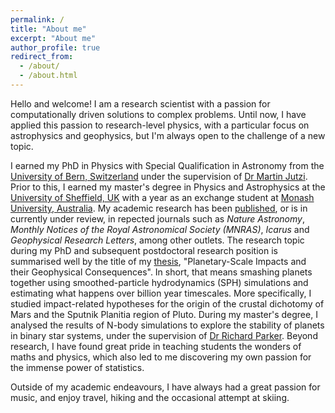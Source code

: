 ```yaml
---
permalink: /
title: "About me"
excerpt: "About me"
author_profile: true
redirect_from:
  - /about/
  - /about.html
---
```


Hello and welcome! I am a research scientist with a passion for computationally driven solutions to complex problems. Until now, I have applied this passion to research-level physics, with a particular focus on astrophysics and geophysics, but I'm always open to the challenge of a new topic.

I earned my PhD in Physics with Special Qualification in Astronomy from the [University of Bern, Switzerland](https://www.unibe.ch/index_eng.html) under the supervision of [Dr Martin Jutzi](https://www.space.unibe.ch/about_us/personen/pd_dr_jutzi_martin/index_eng.html#pane1291390). Prior to this, I earned my master's degree in Physics and Astrophysics at the [University of Sheffield, UK](https://www.sheffield.ac.uk/) with a year as an exchange student at [Monash University, Australia](https://www.monash.edu/). My academic research has been [published](https://harryballantyne.github.io/publications/), or is in currently under review, in repected journals such as _Nature Astronomy_, _Monthly Notices of the Royal Astronomical Society (MNRAS)_, _Icarus_ and _Geophysical Research Letters_, among other outlets. The research topic during my PhD and subsequent postdoctoral research position is summarised well by the title of my [thesis](https://boristheses.unibe.ch/id/eprint/3879), "Planetary-Scale Impacts and their Geophysical Consequences". In short, that means smashing planets together using smoothed-particle hydrodynamics (SPH) simulations and estimating what happens over billion year timescales. More specifically, I studied impact-related hypotheses for the origin of the crustal dichotomy of Mars and the Sputnik Planitia region of Pluto. During my master's degree, I analysed the results of N-body simulations to explore the stability of planets in binary star systems, under the supervision of [Dr Richard Parker](https://www.sheffield.ac.uk/physics/people/academic/richard-parker). Beyond research, I have found great pride in teaching students the wonders of maths and physics, which also led to me discovering my own passion for the immense power of statistics.

Outside of my academic endeavours, I have always had a great passion for music, and enjoy travel, hiking and the occasional attempt at skiing.
